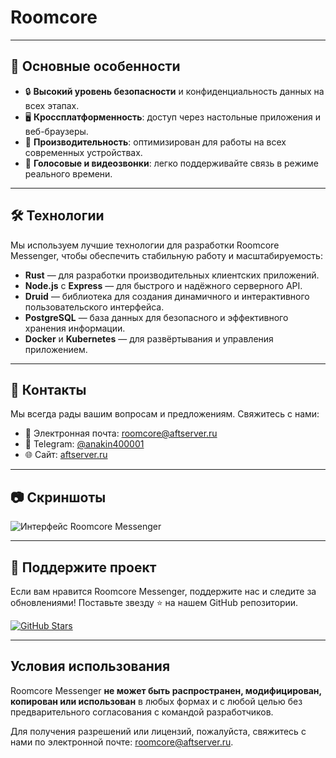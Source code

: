 # Roomcore
---

## 🌟 Основные особенности

- 🔒 **Высокий уровень безопасности** и конфиденциальность данных на всех этапах.
- 🖥️ **Кроссплатформенность**: доступ через настольные приложения и веб-браузеры.
- 🚀 **Производительность**: оптимизирован для работы на всех современных устройствах.
- 🎤 **Голосовые и видеозвонки**: легко поддерживайте связь в режиме реального времени.

---

## 🛠️ Технологии

Мы используем лучшие технологии для разработки Roomcore Messenger, чтобы обеспечить стабильную работу и масштабируемость:

- **Rust** — для разработки производительных клиентских приложений.
- **Node.js** с **Express** — для быстрого и надёжного серверного API.
- **Druid** — библиотека для создания динамичного и интерактивного пользовательского интерфейса.
- **PostgreSQL** — база данных для безопасного и эффективного хранения информации.
- **Docker** и **Kubernetes** — для развёртывания и управления приложением.

---

## 💬 Контакты

Мы всегда рады вашим вопросам и предложениям. Свяжитесь с нами:

- 📧 Электронная почта: [roomcore@aftserver.ru](mailto:roomcore@aftserver.ru)
- 📱 Telegram: [@anakin400001](https://t.me/anakin400001)
- 🌐 Сайт: [aftserver.ru](https://aftserver.ru)

---

## 📷 Скриншоты

![Интерфейс Roomcore Messenger](https://example.com/roomcore-screenshot.png)

---

## 🤝 Поддержите проект

Если вам нравится Roomcore Messenger, поддержите нас и следите за обновлениями! Поставьте звезду ⭐ на нашем GitHub репозитории.

[![GitHub Stars](https://img.shields.io/github/stars/roomcore?style=social)](https://github.com/roomcore)

---

## Условия использования

Roomcore Messenger **не может быть распространен, модифицирован, копирован или использован** в любых формах и с любой целью без предварительного согласования с командой разработчиков.

Для получения разрешений или лицензий, пожалуйста, свяжитесь с нами по электронной почте: [roomcore@aftserver.ru](mailto:roomcore@aftserver.ru).

